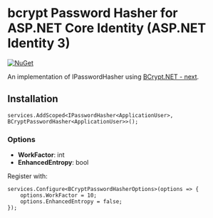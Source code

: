 # bcrypt Password Hasher for ASP.NET Core Identity (ASP.NET Identity 3)

[![NuGet](https://img.shields.io/nuget/v/ScottBrady91.AspNetCore.Identity.BCryptPasswordHasher.svg)](https://www.nuget.org/packages/ScottBrady91.AspNetCore.Identity.BCryptPasswordHasher/)

An implementation of IPasswordHasher<TUser> using [BCrypt.NET - next](https://github.com/BcryptNet/bcrypt.net).

## Installation

```
services.AddScoped<IPasswordHasher<ApplicationUser>, BCryptPasswordHasher<ApplicationUser>>();
```

### Options

 - **WorkFactor**: int
 - **EnhancedEntropy**: bool

Register with:
```
services.Configure<BCryptPasswordHasherOptions>(options => {
	options.WorkFactor = 10;
	options.EnhancedEntropy = false;
});
```

